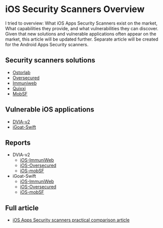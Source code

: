 # iOS Security Scanners Overview

I tried to overview: What iOS Apps Security Scanners exist on the market, What capabilities they provide, and what vulnerabilities they can discover. Given that new solutions and vulnerable applications often appear on the market, this article will be updated further. Separate article will be created for the Android Apps Security scanners.


## Security scanners solutions

- [Ostorlab](https://www.ostorlab.co/)
- [Oversecured](https://oversecured.com/)
- [Immuniweb](https://www.immuniweb.com/)
- [Quixxi](https://quixxisecurity.com/)
- [MobSF](https://github.com/MobSF/Mobile-Security-Framework-MobSF)


## Vulnerable iOS applications

- [DVIA-v2](https://github.com/prateek147/DVIA-v2)
- [iGoat-Swift](https://github.com/OWASP/iGoat-Swift)

## Reports

- DVIA-v2
   - [iOS-ImmuniWeb](iOS-ImmuniWeb-DVIA-v2.pdf)
   - [iOS-Oversecured](iOS-Oversecured-DVIA-v2.pdf)
   - [iOS-mobSF](iOS-mobSF-DVIA-v2.pdf)
- iGoat-Swift
   - [iOS-ImmuniWeb](iOS-ImmuniWeb-iGoat.pdf)
   - [iOS-Oversecured](Oversecured_iGoat-Swift.pdf)
   - [iOS-mobSF](iOS-mobSF-iGoat-Swift.pdf)

## Full article

- [iOS Apps Security scanners practical comparison article](https://yevhsec1.medium.com/ios-apps-security-scanners-practical-comparison-ca0e51843bc)
